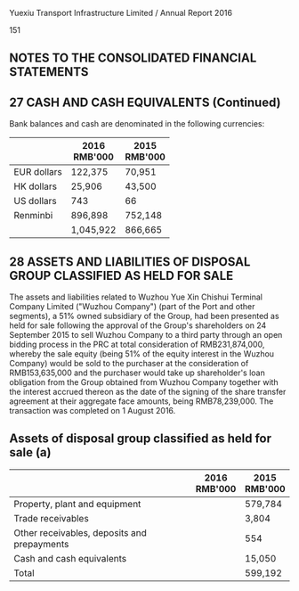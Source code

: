 Yuexiu Transport Infrastructure Limited / Annual Report 2016

151

## NOTES TO THE CONSOLIDATED FINANCIAL STATEMENTS

## 27 CASH AND CASH EQUIVALENTS (Continued)

Bank balances and cash are denominated in the following currencies:

|             | 2016<br>RMB'000 | 2015<br>RMB'000 |
|-------------|-----------------|-----------------|
| EUR dollars | 122,375         | 70,951          |
| HK dollars  | 25,906          | 43,500          |
| US dollars  | 743             | 66              |
| Renminbi    | 896,898         | 752,148         |
|             | 1,045,922       | 866,665         |

## 28 ASSETS AND LIABILITIES OF DISPOSAL GROUP CLASSIFIED AS HELD FOR SALE

The assets and liabilities related to Wuzhou Yue Xin Chishui Terminal Company Limited ("Wuzhou Company") (part of the Port and other segments), a 51% owned subsidiary of the Group, had been presented as held for sale following the approval of the Group's shareholders on 24 September 2015 to sell Wuzhou Company to a third party through an open bidding process in the PRC at total consideration of RMB231,874,000, whereby the sale equity (being 51% of the equity interest in the Wuzhou Company) would be sold to the purchaser at the consideration of RMB153,635,000 and the purchaser would take up shareholder's loan obligation from the Group obtained from Wuzhou Company together with the interest accrued thereon as the date of the signing of the share transfer agreement at their aggregate face amounts, being RMB78,239,000. The transaction was completed on 1 August 2016.

## Assets of disposal group classified as held for sale (a)

|                                             | 2016<br>RMB'000 | 2015<br>RMB'000 |
|---------------------------------------------|-----------------|-----------------|
| Property, plant and equipment               |                 | 579,784         |
| Trade receivables                           |                 | 3,804           |
| Other receivables, deposits and prepayments |                 | 554             |
| Cash and cash equivalents                   |                 | 15,050          |
| Total                                       |                 | 599,192         |